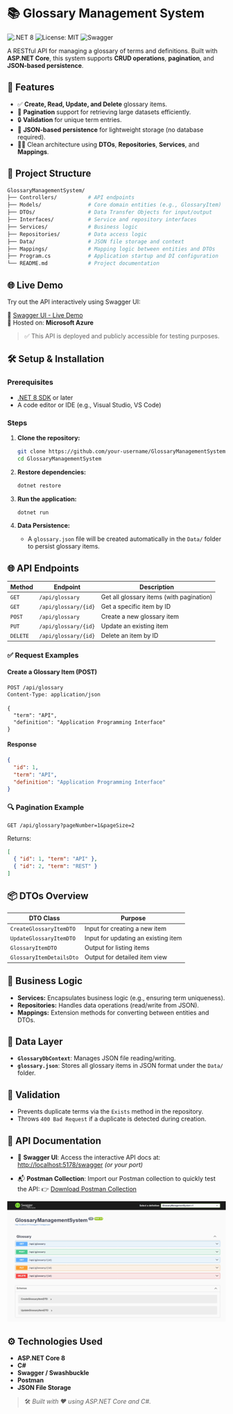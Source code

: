 # 📚 Glossary Management System

![.NET 8](https://img.shields.io/badge/.NET-8.0-blue)
![License: MIT](https://img.shields.io/badge/License-MIT-yellow.svg)
![Swagger](https://img.shields.io/badge/API-Documented-brightgreen)

A RESTful API for managing a glossary of terms and definitions. Built with **ASP.NET Core**, this system supports **CRUD operations**, **pagination**, and **JSON-based persistence**.

## 🚀 Features

- ✅ **Create, Read, Update, and Delete** glossary items.
- 📄 **Pagination** support for retrieving large datasets efficiently.
- 🔒 **Validation** for unique term entries.
- 💾 **JSON-based persistence** for lightweight storage (no database required).
- 🧑‍💻 Clean architecture using **DTOs**, **Repositories**, **Services**, and **Mappings**.

## 🧱 Project Structure

```bash
GlossaryManagementSystem/
├── Controllers/          # API endpoints
├── Models/               # Core domain entities (e.g., GlossaryItem)
├── DTOs/                 # Data Transfer Objects for input/output
├── Interfaces/           # Service and repository interfaces
├── Services/             # Business logic
├── Repositories/         # Data access logic
├── Data/                 # JSON file storage and context
├── Mappings/             # Mapping logic between entities and DTOs
├── Program.cs            # Application startup and DI configuration
└── README.md             # Project documentation
```

## 🌐 Live Demo

Try out the API interactively using Swagger UI:

🔗 [Swagger UI - Live Demo](https://glossarymanagementsystem20250505194451.azurewebsites.net/swagger/index.html)  
🎯 Hosted on: **Microsoft Azure**

> ✅ This API is deployed and publicly accessible for testing purposes.

## 🛠️ Setup & Installation

### Prerequisites

- [.NET 8 SDK](https://dotnet.microsoft.com/download/dotnet/8.0) or later
- A code editor or IDE (e.g., Visual Studio, VS Code)

### Steps

1. **Clone the repository:**

   ```bash
   git clone https://github.com/your-username/GlossaryManagementSystem.git
   cd GlossaryManagementSystem
   ```

2. **Restore dependencies:**

   ```bash
   dotnet restore
   ```

3. **Run the application:**

   ```bash
   dotnet run
   ```

4. **Data Persistence:**

   - A `glossary.json` file will be created automatically in the `Data/` folder to persist glossary items.

## 🌐 API Endpoints

| Method   | Endpoint             | Description                              |
| -------- | -------------------- | ---------------------------------------- |
| `GET`    | `/api/glossary`      | Get all glossary items (with pagination) |
| `GET`    | `/api/glossary/{id}` | Get a specific item by ID                |
| `POST`   | `/api/glossary`      | Create a new glossary item               |
| `PUT`    | `/api/glossary/{id}` | Update an existing item                  |
| `DELETE` | `/api/glossary/{id}` | Delete an item by ID                     |

### ✅ Request Examples

#### Create a Glossary Item (POST)

```http
POST /api/glossary
Content-Type: application/json

{
  "term": "API",
  "definition": "Application Programming Interface"
}
```

#### Response

```json
{
  "id": 1,
  "term": "API",
  "definition": "Application Programming Interface"
}
```

### 🔍 Pagination Example

```http
GET /api/glossary?pageNumber=1&pageSize=2
```

Returns:

```json
[
  { "id": 1, "term": "API" },
  { "id": 2, "term": "REST" }
]
```

## 📦 DTOs Overview

| DTO Class                | Purpose                             |
| ------------------------ | ----------------------------------- |
| `CreateGlossaryItemDTO`  | Input for creating a new item       |
| `UpdateGlossaryItemDTO`  | Input for updating an existing item |
| `GlossaryItemDTO`        | Output for listing items            |
| `GlossaryItemDetailsDto` | Output for detailed item view       |

## 🧠 Business Logic

- **Services:** Encapsulates business logic (e.g., ensuring term uniqueness).
- **Repositories:** Handles data operations (read/write from JSON).
- **Mappings:** Extension methods for converting between entities and DTOs.

## 📂 Data Layer

- **`GlossaryDbContext`**: Manages JSON file reading/writing.
- **`glossary.json`**: Stores all glossary items in JSON format under the `Data/` folder.

## 🧪 Validation

- Prevents duplicate terms via the `Exists` method in the repository.
- Throws `400 Bad Request` if a duplicate is detected during creation.

## 📖 API Documentation

- 🐳 **Swagger UI**:
  Access the interactive API docs at:
  [http://localhost:5178/swagger](http://localhost:5178/swagger) _(or your port)_

- 📬 **Postman Collection**:
  Import our Postman collection to quickly test the API:
  👉 [Download Postman Collection](docs/GlossaryAPI.postman_collection.json)

![Swagger UI Screenshot](docs/swagger-screenshot.png)

## ⚙️ Technologies Used

- **ASP.NET Core 8**
- **C#**
- **Swagger / Swashbuckle**
- **Postman**
- **JSON File Storage**

> 🛠️ _Built with ❤️ using ASP.NET Core and C#._
